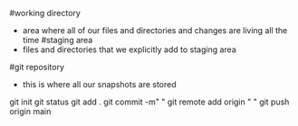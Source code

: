 #working directory
- area where all of our files and directories and changes are living all the time
#staging area
- files and directories that we explicitly add to staging area

#git repository
- this is where all our snapshots are stored

git init 
git status
git add .
git commit -m" "
git remote add origin " "
git push origin main